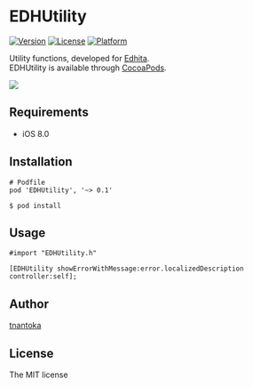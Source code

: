 # EDHUtility

[![Version](https://img.shields.io/cocoapods/v/EDHUtility.svg?style=flat)](http://cocoadocs.org/docsets/EDHUtility)
[![License](https://img.shields.io/cocoapods/l/EDHUtility.svg?style=flat)](http://cocoadocs.org/docsets/EDHUtility)
[![Platform](https://img.shields.io/cocoapods/p/EDHUtility.svg?style=flat)](http://cocoadocs.org/docsets/EDHUtility)

Utility functions, developed for [Edhita](https://github.com/tnantoka/edhita).  
EDHUtility is available through [CocoaPods](http://cocoapods.org).

![](/screenshot.png)

## Requirements

* iOS 8.0

## Installation

```
# Podfile
pod 'EDHUtility', '~> 0.1'
```

```
$ pod install
```

## Usage

```
#import "EDHUtility.h"

[EDHUtility showErrorWithMessage:error.localizedDescription controller:self];
```

## Author

[tnantoka](https://twitter.com/tnantoka)

## License

The MIT license

